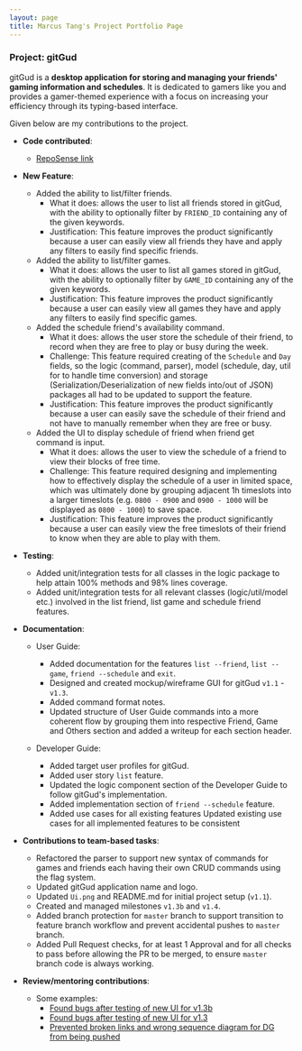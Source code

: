 ```yaml
---
layout: page
title: Marcus Tang's Project Portfolio Page
---
```


### Project: gitGud

gitGud is a **desktop application for storing and managing your friends' gaming information and schedules**.
It is dedicated to gamers like you and provides a gamer-themed experience with a focus on increasing your efficiency through
its typing-based interface.

Given below are my contributions to the project.

* **Code contributed**:
  * [RepoSense link](https://nus-cs2103-ay2122s1.github.io/tp-dashboard/?search=MarcusTXK&sort=groupTitle&sortWithin=title&timeframe=commit&mergegroup=&groupSelect=groupByRepos&breakdown=true&checkedFileTypes=docs~functional-code~test-code~other&since=2021-09-17&tabOpen=true&tabType=authorship&zFR=false&tabAuthor=MarcusTXK&tabRepo=AY2122S1-CS2103T-W13-4%2Ftp%5Bmaster%5D&authorshipIsMergeGroup=false&authorshipFileTypes=&authorshipIsBinaryFileTypeChecked=false)

* **New Feature**: 
  * Added the ability to list/filter friends.
    * What it does: allows the user to list all friends stored in gitGud, with the ability to optionally filter by `FRIEND_ID` containing any of the given keywords.
    * Justification: This feature improves the product significantly because a user can easily view all friends they have and apply any filters to easily find specific friends.
  * Added the ability to list/filter games.
    * What it does: allows the user to list all games stored in gitGud, with the ability to optionally filter by `GAME_ID` containing any of the given keywords.
    * Justification: This feature improves the product significantly because a user can easily view all games they have and apply any filters to easily find specific games.
  * Added the schedule friend's availability command.
    * What it does: allows the user store the schedule of their friend, to record when they are free to play or busy during the week.
    * Challenge: This feature required creating of the `Schedule` and `Day` fields, so the logic (command, parser), model (schedule, day, util for to handle time conversion) and storage (Serialization/Deserialization of new fields into/out of JSON) packages all had to be updated to support the feature.
    * Justification: This feature improves the product significantly because a user can easily save the schedule of their friend and not have to manually remember when they are free or busy.
  * Added the UI to display schedule of friend when friend get command is input.
    * What it does: allows the user to view the schedule of a friend to view their blocks of free time.
    * Challenge: This feature required designing and implementing how to effectively display the schedule of a user in limited space, which was ultimately done by grouping adjacent 1h timeslots into a larger timeslots (e.g. `0800 - 0900` and `0900 - 1000` will be displayed as `0800 - 1000`) to save space. 
    * Justification: This feature improves the product significantly because a user can easily view the free timeslots of their friend to know when they are able to play with them.

* **Testing**: 
  * Added unit/integration tests for all classes in the logic package to help attain 100% methods and 98% lines coverage.  
  * Added unit/integration tests for all relevant classes (logic/util/model etc.) involved in the list friend, list game and schedule friend features.
  
* **Documentation**:
  * User Guide:
    * Added documentation for the features `list --friend`, `list --game`, `friend --schedule` and `exit`.
    * Designed and created mockup/wireframe GUI for gitGud `v1.1` - `v1.3`.
    * Added command format notes.
    * Updated structure of User Guide commands into a more coherent flow by grouping them into respective Friend, Game and Others section and added a writeup for each section header.

  * Developer Guide:
    * Added target user profiles for gitGud.
    * Added user story `list` feature.
    * Updated the logic component section of the Developer Guide to follow gitGud's implementation.
    * Added implementation section of `friend --schedule` feature.
    * Added use cases for all existing features Updated existing use cases for all implemented features to be consistent
  
* **Contributions to team-based tasks**:
  * Refactored the parser to support new syntax of commands for games and friends each having their own CRUD commands using the flag system.
  * Updated gitGud application name and logo.
  * Updated `Ui.png` and README.md for initial project setup (`v1.1`).
  * Created and managed milestones `v1.3b` and `v1.4`.  
  * Added branch protection for `master` branch to support transition to feature branch workflow and prevent accidental pushes to `master` branch.
  * Added Pull Request checks, for at least 1 Approval and for all checks to pass before allowing the PR to be merged, to ensure `master` branch code is always working.
  
* **Review/mentoring contributions**:
  * Some examples:
    * [Found bugs after testing of new UI for v1.3b](https://github.com/AY2122S1-CS2103T-W13-4/tp/pull/128)
    * [Found bugs after testing of new UI for v1.3](https://github.com/AY2122S1-CS2103T-W13-4/tp/pull/107)
    * [Prevented broken links and wrong sequence diagram for DG from being pushed](https://github.com/AY2122S1-CS2103T-W13-4/tp/pull/246)
